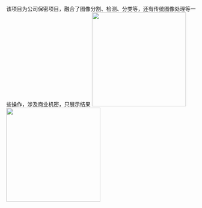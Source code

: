 该项目为公司保密项目，融合了图像分割、检测、分类等，还有传统图像处理等一些操作，涉及商业机密，只展示结果
<img src="./images/0.jpg" width="250px">    <img src="./images/1.jpg" width="250px">
